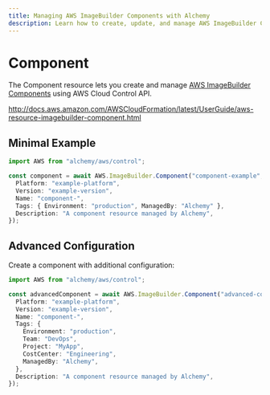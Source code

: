 ```yaml
---
title: Managing AWS ImageBuilder Components with Alchemy
description: Learn how to create, update, and manage AWS ImageBuilder Components using Alchemy Cloud Control.
---
```


# Component

The Component resource lets you create and manage [AWS ImageBuilder Components](https://docs.aws.amazon.com/imagebuilder/latest/userguide/) using AWS Cloud Control API.

http://docs.aws.amazon.com/AWSCloudFormation/latest/UserGuide/aws-resource-imagebuilder-component.html

## Minimal Example

```ts
import AWS from "alchemy/aws/control";

const component = await AWS.ImageBuilder.Component("component-example", {
  Platform: "example-platform",
  Version: "example-version",
  Name: "component-",
  Tags: { Environment: "production", ManagedBy: "Alchemy" },
  Description: "A component resource managed by Alchemy",
});
```

## Advanced Configuration

Create a component with additional configuration:

```ts
import AWS from "alchemy/aws/control";

const advancedComponent = await AWS.ImageBuilder.Component("advanced-component", {
  Platform: "example-platform",
  Version: "example-version",
  Name: "component-",
  Tags: {
    Environment: "production",
    Team: "DevOps",
    Project: "MyApp",
    CostCenter: "Engineering",
    ManagedBy: "Alchemy",
  },
  Description: "A component resource managed by Alchemy",
});
```

